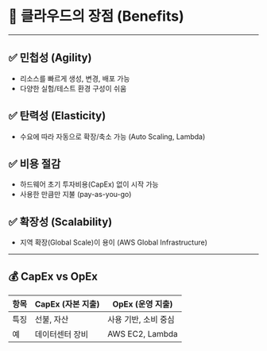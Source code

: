 # 🌟 클라우드의 장점 (Benefits)

---

## ✅ 민첩성 (Agility)

- 리소스를 빠르게 생성, 변경, 배포 가능
- 다양한 실험/테스트 환경 구성이 쉬움

## ✅ 탄력성 (Elasticity)

- 수요에 따라 자동으로 확장/축소 가능 (Auto Scaling, Lambda)

## ✅ 비용 절감

- 하드웨어 초기 투자비용(CapEx) 없이 시작 가능
- 사용한 만큼만 지불 (pay-as-you-go)

## ✅ 확장성 (Scalability)

- 지역 확장(Global Scale)이 용이 (AWS Global Infrastructure)

---

## 💰 CapEx vs OpEx

| 항목 | CapEx (자본 지출) | OpEx (운영 지출) |
|------|-------------------|------------------|
| 특징 | 선불, 자산 | 사용 기반, 소비 중심 |
| 예 | 데이터센터 장비 | AWS EC2, Lambda |
